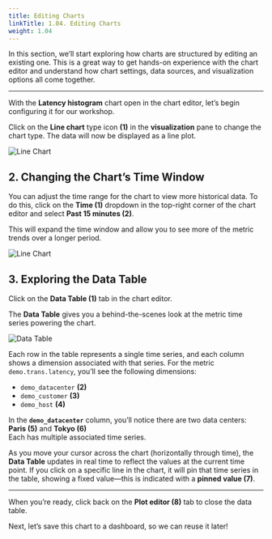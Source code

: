 ```yaml
---
title: Editing Charts
linkTitle: 1.04. Editing Charts
weight: 1.04
---
```

In this section, we’ll start exploring how charts are structured by editing an existing one. This is a great way to get hands-on experience with the chart editor and understand how chart settings, data sources, and visualization options all come together.

---
With the **Latency histogram** chart open in the chart editor, let’s begin configuring it for our workshop.

Click on the **Line chart** type icon **(1)** in the **visualization** pane to change the chart type. The data will now be displayed as a line plot.

![Line Chart](../../images/change-to-line.png)

## 2. Changing the Chart’s Time Window

You can adjust the time range for the chart to view more historical data. To do this, click on the **Time (1)** dropdown in the top-right corner of the chart editor and select **Past 15 minutes (2)**.

This will expand the time window and allow you to see more of the metric trends over a longer period.

![Line Chart](../../images/time_window.png)

## 3.  Exploring the Data Table

Click on the **Data Table (1)** tab in the chart editor.

The **Data Table** gives you a behind-the-scenes look at the metric time series powering the chart. 

![Data Table](../../images/data-table.png)

Each row in the table represents a single time series, and each column shows a dimension associated with that series. For the metric `demo.trans.latency`, you’ll see the following dimensions:

- `demo_datacenter` **(2)**
- `demo_customer`   **(3)**
- `demo_host`       **(4)**

In the **`demo_datacenter`** column, you’ll notice there are two data centers: **Paris (5)** and **Tokyo (6)**  
Each has multiple associated time series.

As you move your cursor across the chart (horizontally through time), the **Data Table** updates in real time to reflect the values at the current time point. If you click on a specific line in the chart, it will pin that time series in the table, showing a fixed value—this is indicated with a **pinned value (7)**.

---
When you’re ready, click back on the **Plot editor (8)** tab to close the data table.

Next, let’s save this chart to a dashboard, so we can reuse it later!
